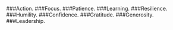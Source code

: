 ###Action.
###Focus.
###Patience.
###Learning.
###Resilience.
###Humility.
###Confidence.
###Gratitude.
###Generosity.
###Leadership.
